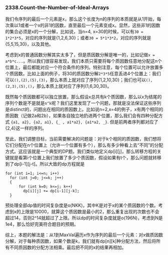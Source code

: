 ### 2338.Count-the-Number-of-Ideal-Arrays

我们令序列的最后一个元素是x，那么这个长度为n的序列的本质就是从1开始，每次乘以1或者一个x的非1的因数，直至最后一个元素变成x。显然，这些非1的因数的集合必须是x的一个分解，比如说，当n=4, x=30的时候，可以有```30 = 1*2*3*5```，对应的序列就是{1,2,6,30}；或者```30 = 5*1*3*2```，对应的序列就是{5,5,15,30}，以及其他。

考虑到x的普通因数分解其实太多了，但是质因数分解是唯一的，比如记做```x = a*b*c...```。所以我们很容易发现，我们本质只需要将每个质因数任意地分配这n个位置上，最后都能对应一个符合条件的序列。特别注意，每个位置可以允许放置多个质因数。比如上面的例子，将30的质因数分解```2*3*5```任意丢进4个位置上：我们可以```(),(2),(5),(3)```，那么本质上就对应了序列{1,2,10,30}；我们也可以```(),(2,3),(5),()```，那么本质上就对应了序列{1,6,30,30}。

既然每个质因数都可以独立放置，那么假设x总共有k个质因数，那么以x为结尾的序列个数是不是就是```n^k```呢？我们这里发现了一个问题，那就是没法保证这些序列是distinct的，问题出在相同的质因数上。比如说n=2,x=4的例子，x有两个相同的质因数（记做2a和2b），如果各自独立地扔进两个位置，那么我们会有四种分配方式 ```{a1, a2}, {a2, a1}, {_ , a1*a2}, {a1*a2, _}```. 但是前两者序列都对应了{2,4}这一样的序列。

至此，我们调整目标，当前需要解决的问题是：对于k个相同的质因数，我们想将它们分配在n个位置上（允许一个位置有多个），那么有多少种看上去“不同”的分配方式。这应该就是一个典型的DP题。我们类似地定义dp[i][j]，那么转移方程的关键就是看第i个位置上我们放置了多少个质因数，假设如果有t个，那么问题就转移到了dp[i-1][j-t]。所以大致的dp方程就是
```cp
for (int i=1; i<=n; i++)
  for (int j=0; j<=k; j++)
  {
      for (int k=0; k<=j; k++)
        dp[i][j] += dp[i-1][j-k];
  }
```
预处理全部dp值的时间复杂度是o(NKK)，其中K是对于x的某个质因数的个数。考虑到x的上限是10000，就算这个质因数是最小的2，那么重复出现的次数也不会超过14，否则2^14就超过了上限。所以dp的时间复杂度就是o(196N)，考虑到N是1e4，那么恰好完美符合题目的预期。

综上，本题的解法是：从1到MaxVal遍历x作为序列的最后一个元素：对x做质因数分解，对于每种质因数，如果个数是k，我们就有dp[n][k]种分配方法，然后将所有不同质因数的分配方法相乘。最后把不同的x的结果再相加。

